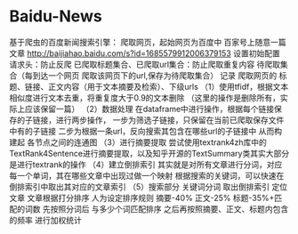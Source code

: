 # Baidu-News
基于爬虫的百度新闻搜索引擎：
爬取网页，起始网页为百度中 百家号上随意一篇文章 http://baijiahao.baidu.com/s?id=1685579912006379153
设置初始配置 
请求头：防止反爬
已爬取标题集合、已爬取url集合：防止爬取重复内容
待爬取集合（每到达一个网页 爬取该网页下的url,保存为待爬取集合）
记录 爬取网页的 标题、链接、正文内容（用于文本摘要及检索）、下级urls
（1）使用tfidf，根据文本相似度进行文本去重，将重复度大于0.9的文本删除 （这里的操作是删除所有，实际上应该保留一篇）
（2）数据处理
在dataframe中进行操作，根据每个链接保存的子链接，进行两步操作，
一步为筛选子链接，只保留在当前已爬取保存文件中有的子链接
二步为根据一条url，反向搜索其包含在哪些url的子链接中
从而构建起 各节点之间的连通图
（3）进行摘要提取 
尝试使用textrank4zh库中的TextRank4Sentence进行摘要提取，以及知乎开源的TextSummary类其实大部分是进行textrank的操作
（4）建立倒排索引
其实就是对所有文章进行分词，对应每一个单词，其在哪些文章中出现过做一个映射
根据搜索的关键词，可以快速在倒排索引中取出其对应的文章索引
（5）搜索部分
关键词分词
取出倒排索引
定位文章
文章根据打分排序
人为设定排序规则 
摘要-40% 正文-25% 标题-35%+匹配的词数
先按照分词后 与多少个词匹配排序 之后再按照摘要、正文、标题内包含的频率 进行加权统计
